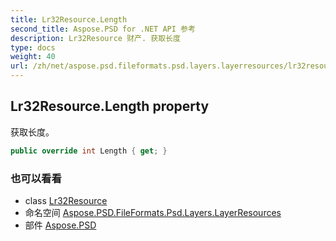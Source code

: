 ```yaml
---
title: Lr32Resource.Length
second_title: Aspose.PSD for .NET API 参考
description: Lr32Resource 财产. 获取长度
type: docs
weight: 40
url: /zh/net/aspose.psd.fileformats.psd.layers.layerresources/lr32resource/length/
---
```

## Lr32Resource.Length property

获取长度。

```csharp
public override int Length { get; }
```

### 也可以看看

* class [Lr32Resource](../)
* 命名空间 [Aspose.PSD.FileFormats.Psd.Layers.LayerResources](../../lr32resource/)
* 部件 [Aspose.PSD](../../../)


